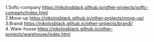 1.Softc-company https://nikolosblack.github.io/other-projects/softc-company/index.html <br>
2.Move-up https://nikolosblack.github.io/other-projects/move-up/<br>
3.Brandi https://nikolosblack.github.io/other-projects/brandi/<br>
4. Ware-house https://nikolosblack.github.io/other-projects/warehouse/index.html
